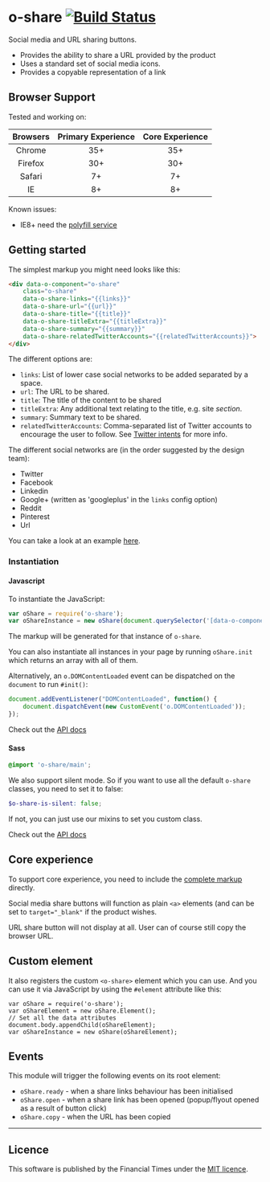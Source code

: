 o-share [![Build Status](https://travis-ci.org/Financial-Times/o-share.png?branch=master)](https://travis-ci.org/Financial-Times/o-share)
=======

Social media and URL sharing buttons.

- Provides the ability to share a URL provided by the product
- Uses a standard set of social media icons.
- Provides a copyable representation of a link

## Browser Support

Tested and working on:

|  Browsers  | Primary Experience | Core Experience |
|:----------:|:------------------:|:---------------:|
|   Chrome   |        35+         |       35+       |
|   Firefox  |        30+         |       30+       |
|   Safari   |        7+          |       7+        |
|   IE       |        8+          |       8+        |

Known issues:

* IE8+ need the [polyfill service](https://github.com/Financial-Times/polyfill/service)

## Getting started

The simplest markup you might need looks like this:

```html
<div data-o-component="o-share" 
    class="o-share" 
    data-o-share-links="{{links}}" 
    data-o-share-url="{{url}}" 
    data-o-share-title="{{title}}" 
    data-o-share-titleExtra="{{titleExtra}}" 
    data-o-share-summary="{{summary}}" 
    data-o-share-relatedTwitterAccounts="{{relatedTwitterAccounts}}">
</div>
```

The different options are:

* `links`: List of lower case social networks to be added separated by a space.
* `url`: The URL to be shared.
* `title`: The title of the content to be shared
* `titleExtra`: Any additional text relating to the title, e.g. site _section_.
* `summary`: Summary text to be shared.
* `relatedTwitterAccounts`: Comma-separated list of Twitter accounts to encourage the user to follow. See [Twitter intents](https://dev.twitter.com/docs/intents) for more info.

The different social networks are (in the order suggested by the design team):

* Twitter
* Facebook
* Linkedin
* Google+ (written as 'googleplus' in the `links` config option)
* Reddit
* Pinterest
* Url

You can take a look at an example [here](https://github.com/Financial-Times/o-share/blob/master/demos/src/webcomponent.mustache).

### Instantiation

#### Javascript
To instantiate the JavaScript:

```javascript
var oShare = require('o-share');
var oShareInstance = new oShare(document.querySelector('[data-o-component=o-share]'));
```

The markup will be generated for that instance of `o-share`.

You can also instantiate all instances in your page by running `oShare.init` which returns an array with all of them.

Alternatively, an `o.DOMContentLoaded` event can be dispatched on the `document` to run `#init()`:

```javascript
document.addEventListener("DOMContentLoaded", function() {
    document.dispatchEvent(new CustomEvent('o.DOMContentLoaded'));
});
```

Check out the [API docs](http://registry.origami.ft.com/components/o-share#docs-js)

#### Sass

```scss
@import 'o-share/main';
```

We also support silent mode. So if you want to use all the default `o-share` classes, you need to set it to false:

```scss
$o-share-is-silent: false;
```

If not, you can just use our mixins to set you custom class.

Check out the [API docs](http://registry.origami.ft.com/components/o-share#docs-css)

## Core experience

To support core experience, you need to include the [complete markup](https://github.com/Financial-Times/o-share/blob/master/main.mustache) directly.

Social media share buttons will function as plain `<a>` elements (and can be set to `target="_blank"` if the product wishes.

URL share button will not display at all. User can of course still copy the browser URL.

## Custom element

It also registers the custom `<o-share>` element which you can use. And you can use it via JavaScript by using the `#element` attribute like this:

```
var oShare = require('o-share');
var oShareElement = new oShare.Element();
// Set all the data attributes
document.body.appendChild(oShareElement);
var oShareInstance = new oShare(oShareElement);
```

## Events

This module will trigger the following events on its root element:

* `oShare.ready` - when a share links behaviour has been initialised
* `oShare.open` - when a share link has been opened (popup/flyout opened as a result of button click)
* `oShare.copy` - when the URL has been copied

----

## Licence

This software is published by the Financial Times under the [MIT licence](http://opensource.org/licenses/MIT).
